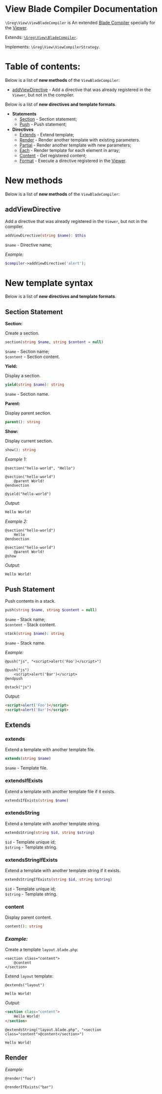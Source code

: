# View Blade Compiler Documentation

`\Greg\View\ViewBladeCompiler` is An extended [Blade Compiler](docs/BladeCompiler.md) specially for the [Viewer](Viewer.md).

Extends: [`\Greg\View\BladeCompiler`](BladeCompiler.md).

Implements: `\Greg\View\ViewCompilerStrategy`.

# Table of contents:

Below is a list of **new methods** of the `ViewBladeCompiler`:

* [addViewDirective](#addviewdirective) - Add a directive that was already registered in the `Viewer`, but not in the compiler.

Below is a list of **new directives and template formats**.

* **Statements**
    * [Section](#section-statement) - Section statement;
    * [Push](#push-statement) - Push statement;
* **Directives**
    * [Extends](#extends) - Extend template;
    * [Render](#render) - Render another template with existing parameters.
    * [Partial](#partial) - Render another template with new parameters;
    * [Each](#each) - Render template for each element in array;
    * [Content](#content) - Get registered content;
    * [Format](#format) - Execute a directive registered in the [Viewer](#).

# New methods

Below is a list of **new methods** of the `ViewBladeCompiler`:

## addViewDirective

Add a directive that was already registered in the `Viewer`, but not in the compiler.

```php
addViewDirective(string $name): $this
```

`$name` - Directive name;  

_Example:_

```php
$compiler->addViewDirective('alert');
```

# New template syntax

Below is a list of **new directives and template formats**.

## Section Statement

**Section:**

Create a section.

```php
section(string $name, string $content = null)
```

`$name` - Section name;  
`$content` - Section content.

**Yield:**

Display a section.

```php
yield(string $name): string
```

`$name` - Section name.

**Parent:**

Display parent section.

```php
parent(): string
```

**Show:**

Display current section.

```php
show(): string
```

_Example 1:_

```blade
@section("hello-world", "Hello")

@section("hello-world")
    @parent World!
@endsection

@yield("hello-world")
```

_Output:_

```html
Hello World!
```

_Example 2:_

```blade
@section("hello-world")
    Hello
@endsection

@section("hello-world")
    @parent World!
@show
```

_Output:_

```html
Hello World!
```

## Push Statement

Push contents in a stack.

```php
push(string $name, string $content = null)
```

`$name` - Stack name;  
`$content` - Stack content.

```php
stack(string $name): string
```

`$name` - Stack name.  

_Example:_

```blade
@push("js", "<script>alert('Foo')</script>")

@push("js")
    <script>alert('Bar')</script>
@endpush

@stack("js")
```

_Output:_

```html
<script>alert('Foo')</script>
<script>alert('Bar')</script>
```

## Extends

### extends

Extend a template with another template file.

```php
extends(string $name)
```

`$name` - Template file.

### extendsIfExists

Extend a template with another template file if it exists.

```php
extendsIfExists(string $name)
```

### extendsString

Extend a template with another template string.

```php
extendsString(string $id, string $string)
```

`$id` - Template unique id;  
`$string` - Template string.

### extendsStringIfExists

Extend a template with another template string if it exists.

```php
extendsStringIfExists(string $id, string $string)
```

`$id` - Template unique id;  
`$string` - Template string.

### content

Display parent content.

```php
content(): string
```

### _Example:_

Create a template `layout.blade.php`:

```blade
<section class="content">
    @content
</section>
```

Extend `layout` template:

```blade
@extends("layout")

Hello World!
```

_Output:_

```html
<section class="content">
    Hello World!
</section>
```

```blade
@extendsString("layout.blade.php", "<section class="content">@content</section>")

Hello World!
```

## Render

_Example:_

```blade
@render("foo")

@renderIfExists("bar")
```
